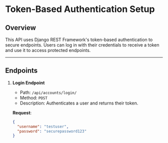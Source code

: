 # Token-Based Authentication Setup

## **Overview**
This API uses Django REST Framework's token-based authentication to secure endpoints. Users can log in with their credentials to receive a token and use it to access protected endpoints.

---

## **Endpoints**

1. **Login Endpoint**
   - Path: `/api/accounts/login/`
   - Method: `POST`
   - Description: Authenticates a user and returns their token.

   **Request**:
   ```json
   {
     "username": "testuser",
     "password": "securepassword123"
   }
